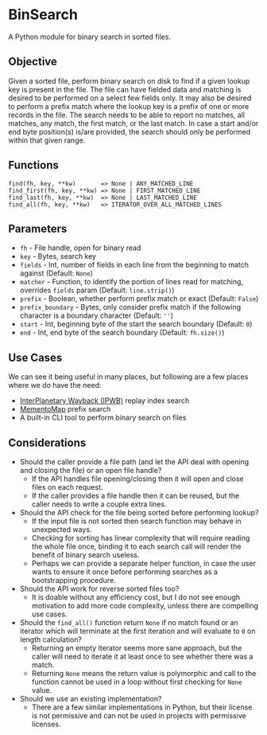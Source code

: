 # BinSearch

A Python module for binary search in sorted files.

## Objective

Given a sorted file, perform binary search on disk to find if a given lookup key is present in the file.
The file can have fielded data and matching is desired to be performed on a select few fields only.
It may also be desired to perform a prefix match where the lookup key is a prefix of one or more records in the file.
The search needs to be able to report no matches, all matches, any match, the first match, or the last match.
In case a start and/or end byte position(s) is/are provided, the search should only be performed within that given range.

## Functions

```
find(fh, key, **kw)       => None | ANY_MATCHED_LINE
find_first(fh, key, **kw) => None | FIRST_MATCHED_LINE
find_last(fh, key, **kw)  => None | LAST_MATCHED_LINE
find_all(fh, key, **kw)   => ITERATOR_OVER_ALL_MATCHED_LINES
```

## Parameters

* `fh` - File handle, open for binary read
* `key` - Bytes, search key
* `fields` - Int, number of fields in each line from the beginning to match against (Default: `None`)
* `matcher` - Function, to identify the portion of lines read for matching, overrides `fields` param (Default: `line.strip()`)
* `prefix` - Boolean, whether perform prefix match or exact (Default: `False`)
* `prefix_boundary` - Bytes, only consider prefix match if the following character is a boundary character (Default: `''`)
* `start` - Int, beginning byte of the start the search boundary (Default: `0`)
* `end` - Int, end byte of the search boundary (Default: `fh.size()`)

## Use Cases

We can see it being useful in many places, but following are a few places where we do have the need:

* [InterPlanetary Wayback (IPWB)](https://github.com/oduwsdl/ipwb) replay index search
* [MementoMap](https://github.com/oduwsdl/MementoMap) prefix search
* A built-in CLI tool to perform binary search on files

## Considerations

* Should the caller provide a file path (and let the API deal with opening and closing the file) or an open file handle?
  * If the API handles file opening/closing then it will open and close files on each request.
  * If the caller provides a file handle then it can be reused, but the caller needs to write a couple extra lines.
* Should the API check for the file being sorted before performing lookup?
  * If the input file is not sorted then search function may behave in unexpected ways.
  * Checking for sorting has linear complexity that will require reading the whole file once, binding it to each search call will render the benefit of binary search useless.
  * Perhaps we can provide a separate helper function, in case the user wants to ensure it once before performing searches as a bootstrapping procedure.
* Should the API work for reverse sorted files too?
  * It is doable without any efficiency cost, but I do not see enough motivation to add more code complexity, unless there are compelling use cases.
* Should the `find_all()` function return `None` if no match found or an iterator which will terminate at the first iteration and will evaluate to `0` on length calculation?
  * Returning an empty iterator seems more sane approach, but the caller will need to iterate it at least once to see whether there was a match.
  * Returning `None` means the return value is polymorphic and call to the function cannot be used in a loop without first checking for `None` value.
* Should we use an existing implementation?
  * There are a few similar implementations in Python, but their license is not permissive and can not be used in projects with permissive licenses.
